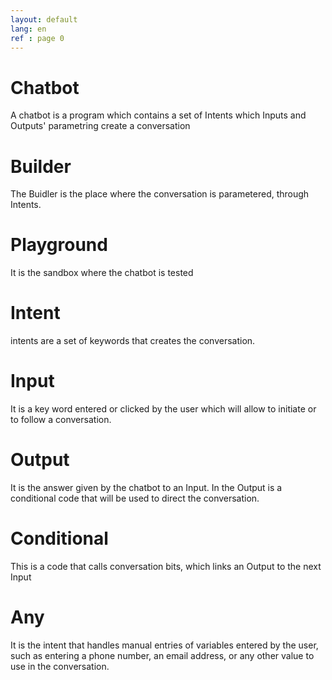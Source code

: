 ```yaml
---
layout: default
lang: en
ref : page 0
---
```

# Chatbot
A chatbot is a program which contains a set of Intents which Inputs and Outputs' parametring create a conversation


# Builder

The Buidler is the place where the conversation is parametered, through Intents.



# Playground
It is the sandbox where the chatbot is tested

# Intent
intents are a set of keywords that creates the conversation.

# Input
It is a key word entered or clicked by the user which will allow to initiate or to follow a conversation.

# Output

It is the answer given by the chatbot to an Input. In the Output is a conditional code that will be used to direct the conversation.


# Conditional
This is a code that calls conversation bits, which links an Output to the next Input


# Any
It is the intent that handles manual entries of variables entered by the user, such as entering a phone number, an email address, or any other value to use in the conversation.
